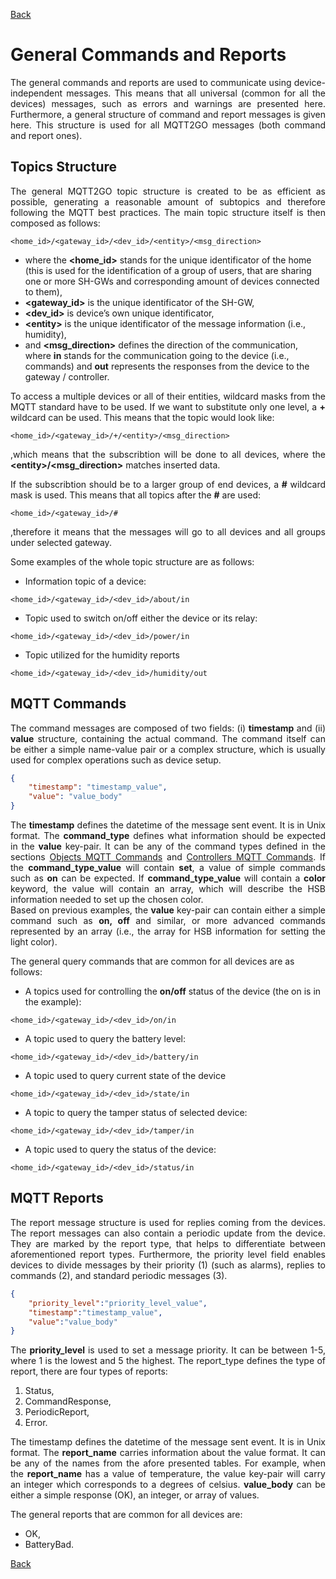[Back](./index.md#data-structure)
# General Commands and Reports
<p align="justify">
The general commands and reports are used to communicate using device-independent messages. This means that all universal (common for all the devices) messages, such as errors and warnings are presented here. Furthermore, a general structure of command and report messages is given here. This structure is used for all MQTT2GO messages (both command and report ones).
</p>

## <a name="mqtt_topics"></a>Topics Structure
<p align="justify">
The general MQTT2GO topic structure is created to be as efficient as possible, generating a reasonable amount of subtopics and therefore following the MQTT best practices. The main topic structure itself is then composed as follows:
</p>

```
<home_id>/<gateway_id>/<dev_id>/<entity>/<msg_direction>
```


<ul>
 <li>where the <strong>&lt;home_id&gt;</strong> stands for the unique identificator of the home (this is used for the identification of a group of users, that are sharing one or more SH-GWs and corresponding amount of devices connected to them),</li>
 <li><strong>&lt;gateway_id&gt;</strong> is the unique identificator of the SH-GW,</li>
 <li><strong>&lt;dev_id&gt;</strong> is device’s own unique identificator,</li>
 <li><strong>&lt;entity&gt;</strong> is the unique identificator of the message information (i.e., humidity),</li>
 <li>and <strong>&lt;msg_direction&gt;</strong> defines the direction of the communication, where <strong>in</strong> stands for the communication going to the device (i.e., commands) and <strong>out</strong> represents the responses from the device to the gateway / controller.</li>
 </ul>


<p align="justify">
To access a multiple devices or all of their entities, wildcard masks from the MQTT standard have to be used. If we want to substitute only one level, a <strong>+</strong> wildcard can be used. This means that the topic would look like:
</p>

```
<home_id>/<gateway_id>/+/<entity>/<msg_direction>
```

<p align="justify">
,which means that the subscribtion will be done to all devices, where the <strong>&lt;entity&gt;/&lt;msg_direction&gt;</strong> matches inserted data.
</p>

<p align="justify">
If the subscribtion should be to a larger group of end devices, a <strong>&#35;</strong> wildcard mask is used. This means that all topics after the <strong>&#35;</strong> are used:
</p>

```
<home_id>/<gateway_id>/#
```

<p align="justify">
,therefore it means that the messages will go to all devices and all groups under selected gateway.
</p>

Some examples of the whole topic structure are as follows:

* Information topic of a device:

```
<home_id>/<gateway_id>/<dev_id>/about/in
```

* Topic used to switch on/off either the device or its relay:

```
<home_id>/<gateway_id>/<dev_id>/power/in
```

* Topic utilized for the humidity reports

```
<home_id>/<gateway_id>/<dev_id>/humidity/out
```


## <a name="mqtt_commands"></a>MQTT Commands
<p align="justify">
The command messages are composed of two fields: (i) <strong>timestamp</strong> and (ii) <strong>value</strong> structure, containing the actual command. The command itself can be either a simple name-value pair or a complex structure, which is usually used for complex operations such as device setup.
</p>

```json
{
	"timestamp": "timestamp_value",
	"value": "value_body"
}
```
<p align="justify">
The <strong>timestamp</strong> defines the datetime of the message sent event. It is in Unix format.
The <strong>command_type</strong> defines what information should be expected in the <strong>value</strong> key-pair. It can be any of the command types defined in the sections <a href="./mqtt2go-objects#object-commands">Objects MQTT Commands</a> and <a href="./mqtt2go-controllers#controller-commands">Controllers MQTT Commands</a>. If the <strong>command_type_value</strong> will contain <strong>set</strong>, a value of simple commands such as <strong>on</strong> can be expected. If <strong>command_type_value</strong> will contain a <strong>color</strong> keyword, the value will contain an array, which will describe the HSB information needed to set up the chosen color.<br>
Based on previous examples, the <strong>value</strong> key-pair can contain either a simple command such as <strong>on, off</strong> and similar, or more advanced commands represented by an array (i.e., the array for HSB information for setting the light color).
</p>

The general query commands that are common for all devices are as follows: 

* A topics used for controlling the **on/off** status of the device (the on is in the example):

```
<home_id>/<gateway_id>/<dev_id>/on/in
```

* A topic used to query the battery level:

```
<home_id>/<gateway_id>/<dev_id>/battery/in
```
* A topic used to query current state of the device

```
<home_id>/<gateway_id>/<dev_id>/state/in
```
* A topic to query the tamper status of selected device:

```
<home_id>/<gateway_id>/<dev_id>/tamper/in
```
* A topic used to query the status of the device:

```
<home_id>/<gateway_id>/<dev_id>/status/in
```

## <a name="mqtt_reports"></a>MQTT Reports
<p align="justify">
The report message structure is used for replies coming from the devices. The report messages can also contain a periodic update from the device. They are marked by the report type, that helps to differentiate between aforementioned report types. Furthermore, the priority level field enables devices to divide messages by their priority (1) (such as alarms), replies to commands (2), and standard periodic messages (3).
</p>

```json
{
	"priority_level":"priority_level_value",
	"timestamp":"timestamp_value",
	"value":"value_body" 
}
```

<p align="justify">
The <strong>priority_level</strong> is used to set a message priority. It can be between 1-5, where 1 is the lowest and 5 the highest.
The report_type defines the type of report, there are four types of reports:</p>

1. Status,
2. CommandResponse,
3. PeriodicReport,
4. Error.

<p align="justify">
The timestamp defines the datetime of the message sent event. It is in Unix format.
The <strong>report_name</strong> carries information about the value format. It can be any of the names from the afore presented tables. For example, when the <strong>report_name</strong> has a value of temperature, the value key-pair will carry an integer which corresponds to a degrees of celsius.
<strong>value_body</strong> can be either a simple response (OK), an integer, or array of values.
</p>

The general reports that are common for all devices are:
* OK,
* BatteryBad.

[Back](./index.md#data-structure)
